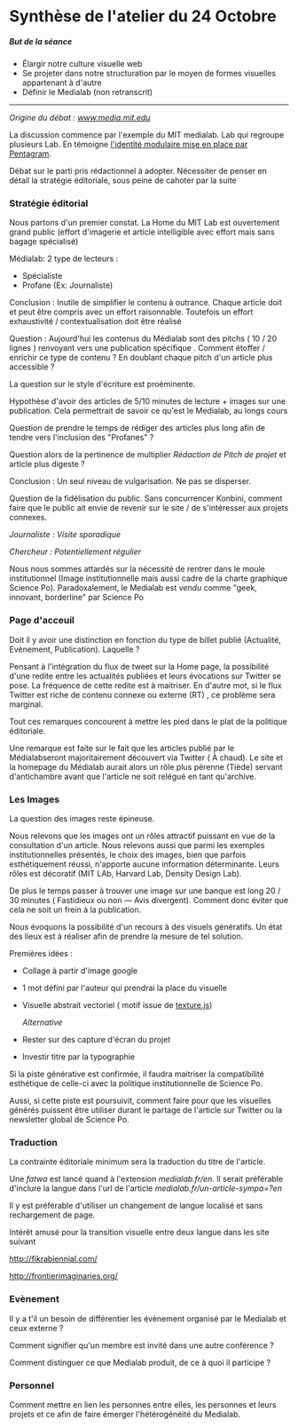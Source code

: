 # Synthèse de l'atelier du 24 Octobre

##### But de la séance
+ Élargir notre culture visuelle web
+ Se projeter dans notre structuration par le moyen de formes visuelles appartenant à d'autre
+ Définir le Medialab (non retranscrit)

***

*Origine du débat : www.media.mit.edu*

La discussion commence par l'exemple du MIT medialab. Lab qui regroupe plusieurs Lab. En témoigne [l'identité modulaire mise en place par Pentagram](https://www.pentagram.com/work/mit-media-lab). 

Débat sur le parti pris rédactionnel à adopter. Nécessiter de penser en détail la stratégie éditoriale, sous peine de cahoter par la suite

### Stratégie éditorial 

Nous partons d'un premier constat. La Home  du MIT Lab est ouvertement grand public (effort d'imagerie et article intelligible avec effort mais sans bagage spécialisé) 

Médialab: 2 type de lecteurs :

- Spécialiste
- Profane (Ex:  Journaliste) 

Conclusion : Inutile de simplifier le contenu à outrance. Chaque article doit et peut être compris avec un effort raisonnable. Toutefois un effort exhaustivité / contextualisation doit être réalisé

Question : Aujourd'hui les contenus du Médialab sont des pitchs ( 10 / 20 lignes ) renvoyant vers une publication spécifique . Comment étoffer / enrichir ce type de contenu ?  En doublant chaque pitch d'un article plus accessible ?

La question sur le style d'écriture est proéminente.

Hypothèse d'avoir des articles de 5/10 minutes de lecture + images sur une publication. Cela permettrait de savoir ce qu'est le Medialab, au longs cours

Question de prendre le temps de rédiger des articles plus long afin de tendre vers l'inclusion des "Profanes" ? 

Question alors de la pertinence de multiplier *Rédaction de Pitch de projet* et article plus digeste ? 

Conclusion :  Un seul niveau de vulgarisation. Ne pas se disperser.

Question de la fidélisation du public. Sans concurrencer Konbini, comment faire que le public ait envie de revenir sur le site / de s'intéresser aux projets connexes.

*Journaliste : Visite sporadique*

*Chercheur : Potentiellement régulier*

Nous nous sommes attardés sur la nécessité de rentrer dans le moule institutionnel (Image institutionnelle mais aussi cadre de la charte graphique Science Po). Paradoxalement, le Medialab est *vendu* comme "geek, innovant, borderline" par Science Po

### Page d'acceuil

Doit il y avoir une distinction en fonction du type de billet publié (Actualité, Evènement, Publication). Laquelle ? 

Pensant à l'intégration du flux de tweet sur la Home page, la possibilité d'une redite entre les actualités publiées et leurs évocations sur Twitter se pose.  La fréquence de cette redite est à maitriser. En d'autre mot, si le flux Twitter est riche de contenu connexe ou externe (RT) , ce problème sera marginal.

Tout ces remarques concourent à mettre les pied dans le plat de la politique éditoriale.

Une remarque est faite sur le fait que les articles publié par le Médialabseront majoritairement découvert via Twitter ( À chaud). Le site et la homepage du Médialab aurait alors un rôle plus pérenne (Tiède) servant d'antichambre avant que l'article ne soit relégué en tant qu'archive.

### Les Images 

La question des images reste épineuse.

Nous relevons que les images ont un rôles attractif puissant en vue de la consultation d'un article. Nous relevons aussi que parmi les exemples institutionnelles présentés, le choix des images, bien que parfois esthétiquement réussi, n'apporte aucune information déterminante. Leurs rôles est décoratif (MIT LAb, Harvard Lab, Density Design Lab).

De plus le temps passer à trouver une image sur une banque est long 20 / 30 minutes ( Fastidieux ou non — Avis divergent).  Comment donc éviter que cela ne soit un frein à la publication.

Nous évoquons la possibilité d'un recours à des visuels génératifs. Un état des lieux est à réaliser afin de prendre la mesure de tel solution. 

Premières idées :

- Collage à partir d'image google

- 1 mot défini par l'auteur qui prendrai la place du visuelle

- Visuelle abstrait vectoriel ( motif issue de [texture.js](http://riccardoscalco.github.io/textures/))

  *Alternative*

- Rester sur des capture d'écran du projet

- Investir titre par la typographie

Si la piste générative est confirmée, il faudra maitriser la compatibilité esthétique de celle-ci avec la politique institutionnelle de Science Po.

Aussi, si cette piste est poursuivit, comment faire pour que les visuelles générés puissent être utiliser durant le partage de l'article sur Twitter ou la newsletter global de Science Po.

### Traduction

La contrainte éditoriale minimum sera la traduction du titre de l'article.

Une *fatwa* est lancé quand à l'extension *medialab.fr/en*. Il serait préférable d'inclure la langue dans l'url de l'article  *medialab.fr/un-article-sympa=?en*

Il y est préférable d'utiliser un changement de langue localisé et sans rechargement de page.

Intérêt amusé pour la transition visuelle entre deux langue dans les site suivant

http://fikrabiennial.com/

http://frontierimaginaries.org/

### Evènement

Il y a t'il un besoin de différentier les évènement organisé par le Medialab et ceux externe ?

Comment signifier qu'un membre est invité dans une autre conférence ?

Comment distinguer ce que Medialab produit, de ce à quoi il participe ?

### Personnel

Comment mettre en lien les personnes entre elles, les personnes et leurs projets et ce afin de faire émerger l'hétérogénéité du Medialab.
